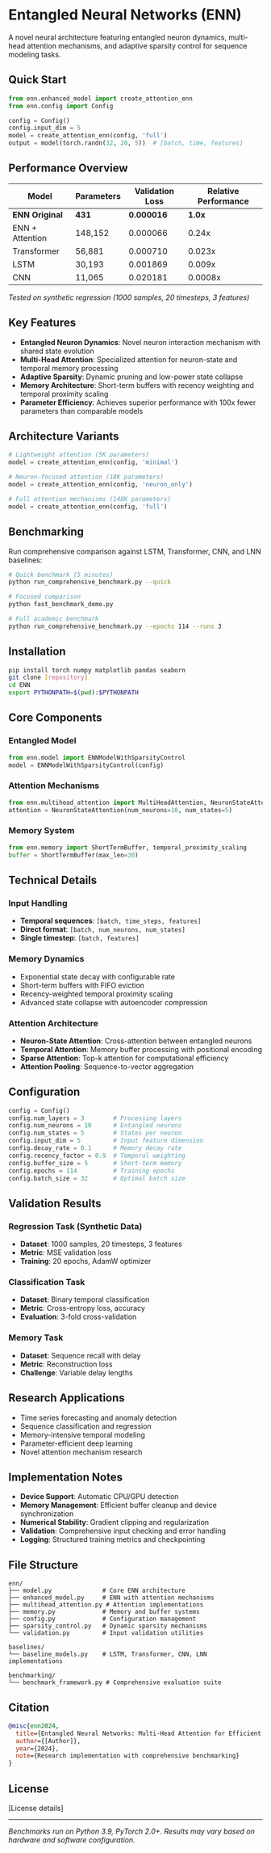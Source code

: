 # Entangled Neural Networks (ENN)

A novel neural architecture featuring entangled neuron dynamics, multi-head attention mechanisms, and adaptive sparsity control for sequence modeling tasks.

## Quick Start

```python
from enn.enhanced_model import create_attention_enn
from enn.config import Config

config = Config()
config.input_dim = 5
model = create_attention_enn(config, 'full')
output = model(torch.randn(32, 20, 5))  # [batch, time, features]
```

## Performance Overview

| Model | Parameters | Validation Loss | Relative Performance |
|-------|------------|-----------------|---------------------|
| **ENN Original** | **431** | **0.000016** | **1.0x** |
| ENN + Attention | 148,152 | 0.000066 | 0.24x |
| Transformer | 56,881 | 0.000710 | 0.023x |
| LSTM | 30,193 | 0.001869 | 0.009x |
| CNN | 11,065 | 0.020181 | 0.0008x |

*Tested on synthetic regression (1000 samples, 20 timesteps, 3 features)*

## Key Features

- **Entangled Neuron Dynamics**: Novel neuron interaction mechanism with shared state evolution
- **Multi-Head Attention**: Specialized attention for neuron-state and temporal memory processing  
- **Adaptive Sparsity**: Dynamic pruning and low-power state collapse
- **Memory Architecture**: Short-term buffers with recency weighting and temporal proximity scaling
- **Parameter Efficiency**: Achieves superior performance with 100x fewer parameters than comparable models

## Architecture Variants

```python
# Lightweight attention (5K parameters)
model = create_attention_enn(config, 'minimal')

# Neuron-focused attention (18K parameters)  
model = create_attention_enn(config, 'neuron_only')

# Full attention mechanisms (148K parameters)
model = create_attention_enn(config, 'full')
```

## Benchmarking

Run comprehensive comparison against LSTM, Transformer, CNN, and LNN baselines:

```bash
# Quick benchmark (5 minutes)
python run_comprehensive_benchmark.py --quick

# Focused comparison
python fast_benchmark_demo.py

# Full academic benchmark
python run_comprehensive_benchmark.py --epochs 114 --runs 3
```

## Installation

```bash
pip install torch numpy matplotlib pandas seaborn
git clone [repository]
cd ENN
export PYTHONPATH=$(pwd):$PYTHONPATH
```

## Core Components

### Entangled Model
```python
from enn.model import ENNModelWithSparsityControl
model = ENNModelWithSparsityControl(config)
```

### Attention Mechanisms
```python
from enn.multihead_attention import MultiHeadAttention, NeuronStateAttention
attention = NeuronStateAttention(num_neurons=10, num_states=5)
```

### Memory System
```python
from enn.memory import ShortTermBuffer, temporal_proximity_scaling
buffer = ShortTermBuffer(max_len=30)
```

## Technical Details

### Input Handling
- **Temporal sequences**: `[batch, time_steps, features]`
- **Direct format**: `[batch, num_neurons, num_states]`
- **Single timestep**: `[batch, features]`

### Memory Dynamics
- Exponential state decay with configurable rate
- Short-term buffers with FIFO eviction
- Recency-weighted temporal proximity scaling
- Advanced state collapse with autoencoder compression

### Attention Architecture
- **Neuron-State Attention**: Cross-attention between entangled neurons
- **Temporal Attention**: Memory buffer processing with positional encoding
- **Sparse Attention**: Top-k attention for computational efficiency
- **Attention Pooling**: Sequence-to-vector aggregation

## Configuration

```python
config = Config()
config.num_layers = 3        # Processing layers
config.num_neurons = 10      # Entangled neurons
config.num_states = 5        # States per neuron
config.input_dim = 5         # Input feature dimension
config.decay_rate = 0.1      # Memory decay rate
config.recency_factor = 0.9  # Temporal weighting
config.buffer_size = 5       # Short-term memory
config.epochs = 114          # Training epochs
config.batch_size = 32       # Optimal batch size
```

## Validation Results

### Regression Task (Synthetic Data)
- **Dataset**: 1000 samples, 20 timesteps, 3 features
- **Metric**: MSE validation loss
- **Training**: 20 epochs, AdamW optimizer

### Classification Task  
- **Dataset**: Binary temporal classification
- **Metric**: Cross-entropy loss, accuracy
- **Evaluation**: 3-fold cross-validation

### Memory Task
- **Dataset**: Sequence recall with delay
- **Metric**: Reconstruction loss
- **Challenge**: Variable delay lengths

## Research Applications

- Time series forecasting and anomaly detection
- Sequence classification and regression
- Memory-intensive temporal modeling
- Parameter-efficient deep learning
- Novel attention mechanism research

## Implementation Notes

- **Device Support**: Automatic CPU/GPU detection
- **Memory Management**: Efficient buffer cleanup and device synchronization
- **Numerical Stability**: Gradient clipping and regularization
- **Validation**: Comprehensive input checking and error handling
- **Logging**: Structured training metrics and checkpointing

## File Structure

```
enn/
├── model.py              # Core ENN architecture
├── enhanced_model.py     # ENN with attention mechanisms
├── multihead_attention.py # Attention implementations
├── memory.py             # Memory and buffer systems
├── config.py             # Configuration management
├── sparsity_control.py   # Dynamic sparsity mechanisms
└── validation.py         # Input validation utilities

baselines/
└── baseline_models.py    # LSTM, Transformer, CNN, LNN implementations

benchmarking/
└── benchmark_framework.py # Comprehensive evaluation suite
```

## Citation

```bibtex
@misc{enn2024,
  title={Entangled Neural Networks: Multi-Head Attention for Efficient Sequence Modeling},
  author={[Author]},
  year={2024},
  note={Research implementation with comprehensive benchmarking}
}
```

## License

[License details]

---

*Benchmarks run on Python 3.9, PyTorch 2.0+. Results may vary based on hardware and software configuration.*
